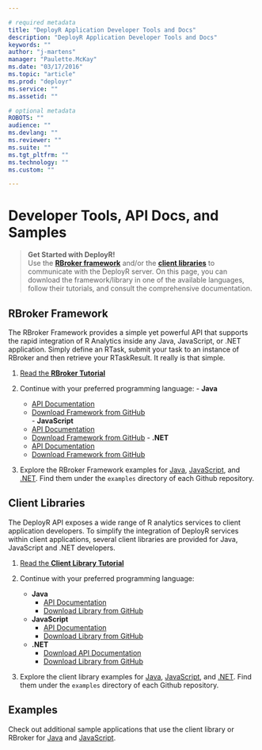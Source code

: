 ```yaml
---

# required metadata
title: "DeployR Application Developer Tools and Docs"
description: "DeployR Application Developer Tools and Docs"
keywords: ""
author: "j-martens"
manager: "Paulette.McKay"
ms.date: "03/17/2016"
ms.topic: "article"
ms.prod: "deployr"
ms.service: ""
ms.assetid: ""

# optional metadata
ROBOTS: ""
audience: ""
ms.devlang: ""
ms.reviewer: ""
ms.suite: ""
ms.tgt_pltfrm: ""
ms.technology: ""
ms.custom: ""

---
```


# Developer Tools, API Docs, and Samples

>**Get Started with DeployR!**  
>Use the [**RBroker framework**](deployr-rbroker-framework.md) and/or the [**client libraries**](deployr-client-library.md) to communicate with the DeployR server. On this page, you can download the framework/library in one of the available languages, follow their tutorials, and consult the comprehensive documentation.

## RBroker Framework

The RBroker Framework provides a simple yet powerful API that supports the rapid integration of R Analytics inside any Java, JavaScript, or .NET application. Simply define an RTask, submit your task to an instance of RBroker and then retrieve your RTaskResult. It really is that simple.

1.   [Read the **RBroker Tutorial**](deployr-rbroker-framework.md)

1.   Continue with your preferred programming language:
	- **Java**
		- [API Documentation](http://microsoft.github.io/java-rbroker-framework/)
		- [Download Framework from GitHub](https://github.com/microsoft/java-rbroker-framework/releases)  
	- **JavaScript**
		- [API Documentation](http://microsoft.github.io/js-rbroker-framework)
		- [Download Framework from GitHub](https://github.com/Microsoft/js-rbroker-framework/releases) 
	- **.NET**
		- [API Documentation](https://github.com/Microsoft/dotnet-rbroker-framework/releases)
		- [Download Framework from GitHub](https://github.com/Microsoft/dotnet-rbroker-framework/releases)  

1.  Explore the RBroker Framework examples for [Java](https://github.com/Microsoft/java-example-rbroker-basics), [JavaScript](https://github.com/Microsoft/js-rbroker-framework), and [.NET](https://github.com/Microsoft/dotnet-rbroker-framework). Find them under the `examples` directory of each Github repository.

## Client Libraries

The DeployR API exposes a wide range of R analytics services to client application developers. To simplify the integration of DeployR services within client applications, several client libraries are provided for Java, JavaScript and .NET developers.

1.  [Read the **Client Library Tutorial**](deployr-client-library.md)

1.  Continue with your preferred programming language:

	-  **Java**
		-  [API Documentation](http://microsoft.github.io/java-client-library/)
		-  [Download Library from GitHub](https://github.com/Microsoft/java-client-library/releases)
	-  **JavaScript**
		-  [API Documentation](https://microsoft.github.io/js-client-library)
		-  [Download Library from GitHub](https://github.com/Microsoft/js-client-library/releases)
	-  **.NET**
		-  [Download API Documentation](https://github.com/Microsoft/dotnet-client-library/releases)
		-  [Download Library from GitHub](https://github.com/Microsoft/dotnet-client-library/releases)

1.  Explore the client library examples for [Java](https://github.com/Microsoft/java-example-client-basics), [JavaScript](https://github.com/Microsoft/js-client-library/releases), and [.NET](https://github.com/Microsoft/dotnet-client-library). Find them under the `examples` directory of each Github repository.

## Examples

Check out additional sample applications that use the client library or RBroker for [Java](https://github.com/microsoft/?utf8=%E2%9C%93&query=java-example) and [JavaScript](https://github.com/microsoft/?utf8=✓&query=js-example).

